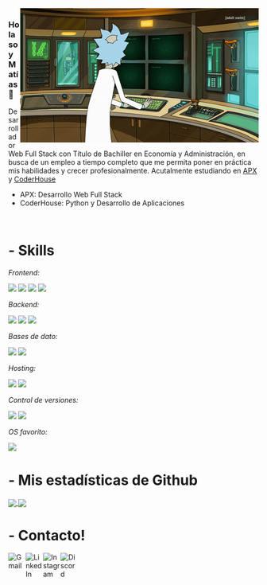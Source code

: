 <img align="right" alt="GIF" src="https://github.com/darshan-jain/darshan-jain/blob/master/rick.gif" />


### Hola soy Matías 👋

Desarrollador Web Full Stack con Título de Bachiller en Economía y Administración, en busca de un empleo a tiempo completo que me permita poner en práctica mis habilidades y crecer profesionalmente. Acutalmente estudiando en [APX][1] y [CoderHouse][2]

- APX: Desarrollo Web Full Stack
- CoderHouse: Python y Desarrollo de Aplicaciones

<br />



# - Skills

_Frontend:_

<a href="https://www.javascript.com/"><img src="https://img.icons8.com/color/48/000000/javascript.png"/></a>
<a href="https://reactjs.org/"><img src="https://img.icons8.com/color/48/000000/react-native.png"/></a>
<a href="https://www.w3schools.com/css/"><img src="https://img.icons8.com/color/48/000000/css3.png"/></a>
<a href="https://www.w3schools.com/html/"><img src="https://img.icons8.com/color/48/000000/html-5.png"/></a>

_Backend:_

<a href="https://www.typescriptlang.org/"><img src="https://img.icons8.com/color/48/000000/typescript.png"/></a>
<a href="https://www.python.org/"><img src="https://img.icons8.com/color/48/000000/python--v1.png"/></a>
<a href="https://nodejs.org/"><img src="https://img.icons8.com/color/48/000000/nodejs.png"/></a>

_Bases de dato:_

<a href="https://www.postgresql.org/"><img src="https://img.icons8.com/color/48/000000/postgreesql.png"/></a>
<a href="https://firebase.google.com/?hl=es"><img src="https://img.icons8.com/color/48/000000/firebase.png"/></a>

_Hosting:_

<a href="https://www.heroku.com/"><img src="https://img.icons8.com/color/48/000000/heroku.png"/></a>
<a href="https://firebase.google.com/?hl=es"><img src="https://img.icons8.com/color/48/000000/firebase.png"/></a>

_Control de versiones:_

<a href="https://git-scm.com/"><img src="https://img.icons8.com/color/48/000000/git.png"/></a>
<a href="https://github.com/"><img src="https://img.icons8.com/glyph-neue/48/000000/github.png"/></a>

_OS favorito:_

<img src="https://img.icons8.com/color/48/000000/mac-os-logo.png/"/>

<br />

# - Mis estadísticas de Github

<a href="https://github.com/MatiToledo/github-readme-stats">
  <img width="417" align="center" src="https://github-readme-stats.vercel.app/api?username=MatiToledo&show_icons=true&theme=tokyonight" />
</a>
<a href="https://github.com/MatiToledo/convoychat">
  <img width="350" align="center" src="https://github-readme-stats.vercel.app/api/top-langs/?username=MatiToledo&layout=compact&theme=tokyonight" />
</a>

# - Contacto!
<a href="mailto:toledo.matias@icloud.com">
  <img align="left" alt="Gmail" width="35px" src="https://cdn-icons-png.flaticon.com/512/732/732200.png" />
</a>
<a href="www.linkedin.com/in/matias-dev">
  <img align="left" alt="LinkedIn" width="35px" src="https://cdn-icons.flaticon.com/png/512/3536/premium/3536505.png?token=exp=1647985792~hmac=085ba8ca7c8e3a49babcce24ad21d70e" />
</a>
<a href="https://www.instagram.com/mati.toledo/">
  <img align="left" alt="Instagram" width="35px" src="https://cdn-icons-png.flaticon.com/512/2111/2111463.png" />
</a>
<a href="https://discord.com/invite/MatiToledo#6394">
  <img align="left" alt="Discord" width="35px" src="https://cdn-icons-png.flaticon.com/512/2111/2111370.png" />
</a>

<br />

[1]: https://apx.school
[2]: https://www.coderhouse.com/
